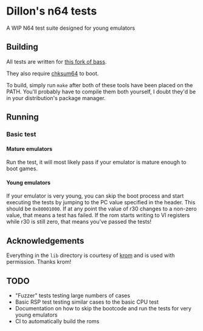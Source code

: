 # Dillon's n64 tests
A WIP N64 test suite designed for young emulators

## Building
All tests are written for [this fork of bass](https://github.com/ARM9/bass).

They also require [chksum64](https://github.com/DragonMinded/libdragon/blob/trunk/tools/chksum64.c) to boot.

To build, simply run `make` after both of these tools have been placed on the PATH. You'll probably have to compile them both yourself, I doubt they'd be in your distribution's package manager.

## Running
### Basic test
#### Mature emulators
Run the test, it will most likely pass if your emulator is mature enough to boot games.

#### Young emulators
If your emulator is very young, you can skip the boot process and start executing the tests by jumping to the PC value specified in the header. This should be `0x80001000`. If at any point the value of r30 changes to a non-zero value, that means a test has failed. If the rom starts writing to VI registers while r30 is still zero, that means you've passed the tests!

## Acknowledgements
Everything in the `lib` directory is courtesy of [krom](https://github.com/PeterLemon/N64) and is used with permission. Thanks krom!

## TODO
- "Fuzzer" tests testing large numbers of cases
- Basic RSP test testing similar cases to the basic CPU test
- Documentation on how to skip the bootcode and run the tests for very young emulators
- CI to automatically build the roms
